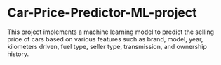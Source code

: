 # Car-Price-Predictor-ML-project
This project implements a machine learning model to predict the selling price of cars based on various features such as brand, model, year, kilometers driven, fuel type, seller type, transmission, and ownership history. 
